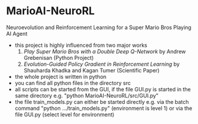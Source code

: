 # MarioAI-NeuroRL
Neuroevolution and Reinforcement Learning for a Super Mario Bros Playing AI Agent

* this project is highly influenced from two major works
  1. _Play Super Mario Bros with a Double Deep Q-Network_ by Andrew Grebenisan (Python Project)
  2. _Evolution-Guided Policy Gradient in Reinforcement Learning_ by Shauharda Khadka and Kagan Tumer (Scientific Paper) 
* the whole project is written in python
* you can find all python files in the directory src
* all scripts can be started from the GUI, if the file GUI.py is started in the same directory e.g. "python MarioAI-NeuroRL/src/GUI.py"
* the file train_models.py can either be started directly e.g. via the batch command "python .../train_models.py" (environment is level 1) or via the file GUI.py (select level for environment)
